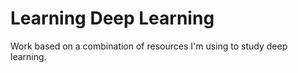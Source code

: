 # Learning Deep Learning
Work based on a combination of resources I'm using to study deep learning.
